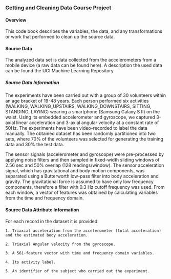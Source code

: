 ### Getting and Cleaning Data Course Project

#### Overview

This code book describes the variables, the data, and any transformations or work that performed to clean up the source data.

#### Source Data

The analyzed data set is data collected from the accelerometers from a  mobile device (a raw data can be found here). A description the used data can be found the UCI Machine Learning Repository 

##### Source Data Information

The experiments have been carried out with a group of 30 volunteers within an age bracket of 19-48 years. Each person performed six activities (WALKING, WALKING_UPSTAIRS, WALKING_DOWNSTAIRS, SITTING, STANDING, LAYING) wearing a smartphone (Samsung Galaxy S II) on the waist. Using its embedded accelerometer and gyroscope, we captured 3-axial linear acceleration and 3-axial angular velocity at a constant rate of 50Hz. The experiments have been video-recorded to label the data manually. The obtained dataset has been randomly partitioned into two sets, where 70% of the volunteers was selected for generating the training data and 30% the test data. 

The sensor signals (accelerometer and gyroscope) were pre-processed by applying noise filters and then sampled in fixed-width sliding windows of 2.56 sec and 50% overlap (128 readings/window). The sensor acceleration signal, which has gravitational and body motion components, was separated using a Butterworth low-pass filter into body acceleration and gravity. The gravitational force is assumed to have only low frequency components, therefore a filter with 0.3 Hz cutoff frequency was used. From each window, a vector of features was obtained by calculating variables from the time and frequency domain.

#### Source Data Attribute Information

For each record in the dataset it is provided:

	1. Triaxial acceleration from the accelerometer (total acceleration) and the estimated body acceleration.
	
	2. Triaxial Angular velocity from the gyroscope.
	
	3. A 561-feature vector with time and frequency domain variables.
	
	4. Its activity label.
	
	5. An identifier of the subject who carried out the experiment.
